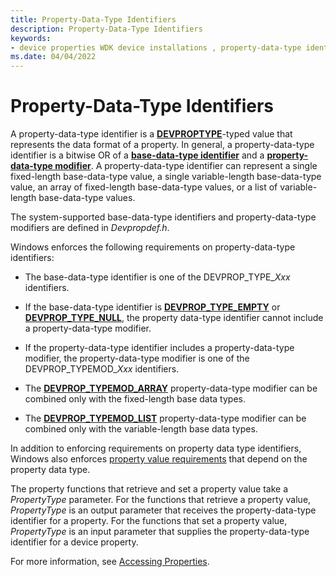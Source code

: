 ```yaml
---
title: Property-Data-Type Identifiers
description: Property-Data-Type Identifiers
keywords:
- device properties WDK device installations , property-data-type identifiers
ms.date: 04/04/2022
---
```


# Property-Data-Type Identifiers

A property-data-type identifier is a [**DEVPROPTYPE**](/previous-versions/ff543546(v=vs.85))-typed value that represents the data format of a property. In general, a property-data-type identifier is a bitwise OR of a [**base-data-type identifier**](/previous-versions/ff537793(v=vs.85)) and a [**property-data-type modifier**](/previous-versions/ff549770(v=vs.85)). A property-data-type identifier can represent a single fixed-length base-data-type value, a single variable-length base-data-type value, an array of fixed-length base-data-type values, or a list of variable-length base-data-type values.

The system-supported base-data-type identifiers and property-data-type modifiers are defined in *Devpropdef.h*.

Windows enforces the following requirements on property-data-type identifiers:

-   The base-data-type identifier is one of the DEVPROP_TYPE_*Xxx* identifiers.

-   If the base-data-type identifier is [**DEVPROP_TYPE_EMPTY**](./devprop-type-empty.md) or [**DEVPROP_TYPE_NULL**](./devprop-type-null.md), the property data-type identifier cannot include a property-data-type modifier.

-   If the property-data-type identifier includes a property-data-type modifier, the property-data-type modifier is one of the DEVPROP_TYPEMOD_*Xxx* identifiers.

-   The [**DEVPROP_TYPEMOD_ARRAY**](./devprop-typemod-array.md) property-data-type modifier can be combined only with the fixed-length base data types.

-   The [**DEVPROP_TYPEMOD_LIST**](./devprop-typemod-list.md) property-data-type modifier can be combined only with the variable-length base data types.

In addition to enforcing requirements on property data type identifiers, Windows also enforces [property value requirements](property-value-requirements.md) that depend on the property data type.

The property functions that retrieve and set a property value take a *PropertyType* parameter. For the functions that retrieve a property value, *PropertyType* is an output parameter that receives the property-data-type identifier for a property. For the functions that set a property value, *PropertyType* is an input parameter that supplies the property-data-type identifier for a device property.

For more information, see [Accessing Properties](accessing-properties.md).

 

